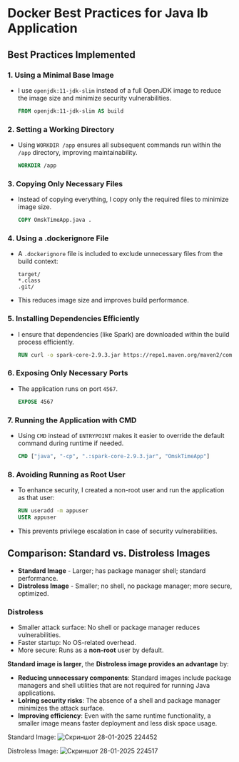 # Docker Best Practices for Java Ib Application

## Best Practices Implemented

### 1. **Using a Minimal Base Image**

- I use `openjdk:11-jdk-slim` instead of a full OpenJDK image to reduce the image size and minimize security vulnerabilities.
  ```dockerfile
  FROM openjdk:11-jdk-slim AS build
  ```

### 2. **Setting a Working Directory**

- Using `WORKDIR /app` ensures all subsequent commands run within the `/app` directory, improving maintainability.
  ```dockerfile
  WORKDIR /app
  ```

### 3. **Copying Only Necessary Files**

- Instead of copying everything, I copy only the required files to minimize image size.
  ```dockerfile
  COPY OmskTimeApp.java .
  ```

### 4. **Using a .dockerignore File**

- A `.dockerignore` file is included to exclude unnecessary files from the build context:
  ```plaintext
  target/
  *.class
  .git/
  ```
- This reduces image size and improves build performance.

### 5. **Installing Dependencies Efficiently**

- I ensure that dependencies (like Spark) are downloaded within the build process efficiently.
  ```dockerfile
  RUN curl -o spark-core-2.9.3.jar https://repo1.maven.org/maven2/com/sparkjava/spark-core/2.9.3/spark-core-2.9.3.jar
  ```

### 6. **Exposing Only Necessary Ports**

- The application runs on port `4567`.
  ```dockerfile
  EXPOSE 4567
  ```

### 7. **Running the Application with CMD**

- Using `CMD` instead of `ENTRYPOINT` makes it easier to override the default command during runtime if needed.
  ```dockerfile
  CMD ["java", "-cp", ".:spark-core-2.9.3.jar", "OmskTimeApp"]
  ```

### 8. **Avoiding Running as Root User**

- To enhance security, I created a non-root user and run the application as that user:
  ```dockerfile
  RUN useradd -m appuser
  USER appuser
  ```
- This prevents privilege escalation in case of security vulnerabilities.

## **Comparison: Standard vs. Distroless Images**

- **Standard Image** - Larger; has package manager shell; standard performance.
- **Distroless Image** - Smaller; no shell, no package manager; more secure, optimized.

### Distroless

- Smaller attack surface: No shell or package manager reduces vulnerabilities.
- Faster startup: No OS-related overhead.
- More secure: Runs as a **non-root** user by default.

**Standard image is larger**, the **Distroless image provides an advantage** by:

- **Reducing unnecessary components**: Standard images include package managers and shell utilities that are not required for running Java applications.
- **LoIring security risks**: The absence of a shell and package manager minimizes the attack surface.
- **Improving efficiency**: Even with the same runtime functionality, a smaller image means faster deployment and less disk space usage.

Standard Image: 
![Скриншот 28-01-2025 224452](https://github.com/user-attachments/assets/c4294334-ec15-429d-8f40-6eaf024486ed)

Distroless Image: 
![Скриншот 28-01-2025 224517](https://github.com/user-attachments/assets/b72688fc-55a9-4815-96e8-eddf59c309bd)
